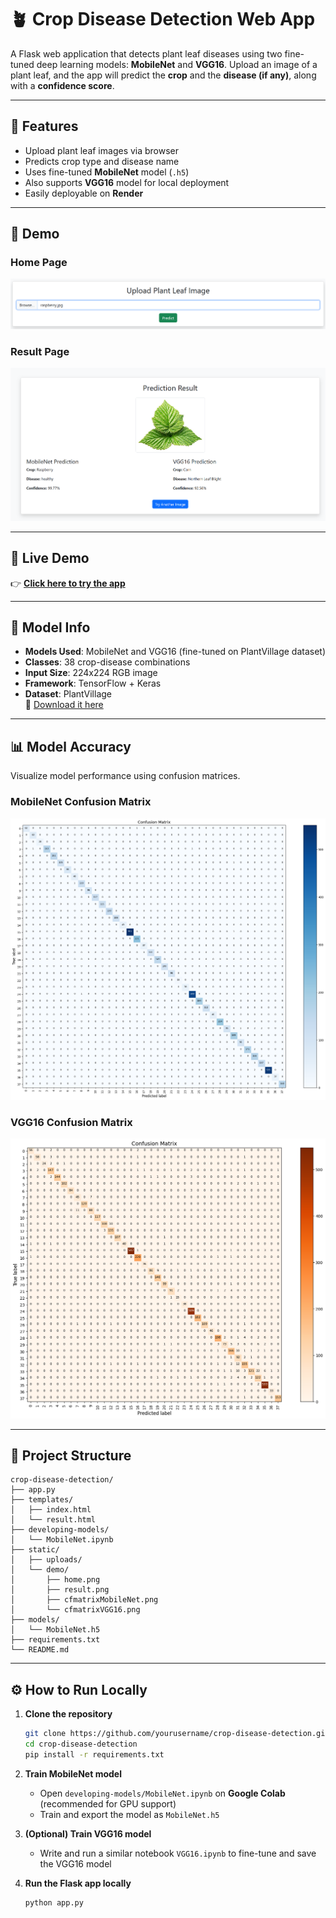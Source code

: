 # 🪴 Crop Disease Detection Web App

A Flask web application that detects plant leaf diseases using two fine-tuned deep learning models: **MobileNet** and **VGG16**. Upload an image of a plant leaf, and the app will predict the **crop** and the **disease (if any)**, along with a **confidence score**.

---

## 🌟 Features

- Upload plant leaf images via browser
- Predicts crop type and disease name
- Uses fine-tuned **MobileNet** model (`.h5`)
- Also supports **VGG16** model for local deployment
- Easily deployable on **Render**

---

## 📸 Demo

### Home Page
![Home Page](static/demo/home.png)

### Result Page
![Result Page](static/demo/result.png)

---

## 🔗 Live Demo

👉 **[Click here to try the app](https://crop-disease-detection-vsr7.onrender.com)**

---

## 🧠 Model Info

- **Models Used**: MobileNet and VGG16 (fine-tuned on PlantVillage dataset)
- **Classes**: 38 crop-disease combinations
- **Input Size**: 224x224 RGB image
- **Framework**: TensorFlow + Keras
- **Dataset**: PlantVillage  
  🔗 [Download it here](https://www.kaggle.com/datasets/abdallahalidev/plantvillage-dataset)

---

## 📊 Model Accuracy

Visualize model performance using confusion matrices.

### MobileNet Confusion Matrix
![Confusion Matrix MobileNet](static/demo/cfmatrixMobileNet.png)

### VGG16 Confusion Matrix
![Confusion Matrix VGG16](static/demo/cfmatrixVGG16.png)

---

## 📁 Project Structure

```
crop-disease-detection/
├── app.py
├── templates/
│   ├── index.html
│   └── result.html
├── developing-models/
│   └── MobileNet.ipynb
├── static/
│   ├── uploads/
│   └── demo/
│       ├── home.png
│       ├── result.png
│       ├── cfmatrixMobileNet.png
│       └── cfmatrixVGG16.png
├── models/
│   └── MobileNet.h5
├── requirements.txt
└── README.md
```

---

## ⚙️ How to Run Locally

1. **Clone the repository**  
   ```bash
   git clone https://github.com/yourusername/crop-disease-detection.git
   cd crop-disease-detection
   pip install -r requirements.txt
   ```

2. **Train MobileNet model**  
   - Open `developing-models/MobileNet.ipynb` on **Google Colab** (recommended for GPU support)
   - Train and export the model as `MobileNet.h5`

3. **(Optional) Train VGG16 model**  
   - Write and run a similar notebook `VGG16.ipynb` to fine-tune and save the VGG16 model

4. **Run the Flask app locally**  
   ```bash
   python app.py
   ```
